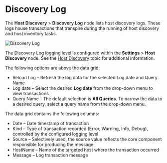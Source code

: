 # Discovery Log

The **Host Discovery** > **Discovery Log** node lists host discovery logs. These logs house
transactions that transpire during the running of host discovery and host inventory tasks.

![Discovery Log](/img/versioned_docs/accessanalyzer_11.6/accessanalyzer/admin/hostdiscovery/discoverylog.webp)

The Discovery Log logging level is configured within the **Settings** > **Host Discovery** node. See
the
[Host Discovery](/docs/accessanalyzer/11.6/accessanalyzer/admin/settings/hostdiscovery.md)
topic for additional information.

The following options are above the data grid:

- Reload Log – Refresh the log data for the selected Log date and Query Name
- Log date – Select the desired **Log date** from the drop-down menu to view transactions
- Query Name – The default selection is **All Queries**. To narrow the data to a desired query,
  select a query name from the drop-down menu.

The data grid contains the following columns:

- Date – Date timestamp of transaction
- Kind – Type of transaction recorded (Error, Warning, Info, Debug), controlled by the configured
  logging level
- Source – Selectively used, the source value reflects the core component responsible for producing
  the message
- HostName – Name of the targeted host where the transaction occurred
- Message – Log transaction message
